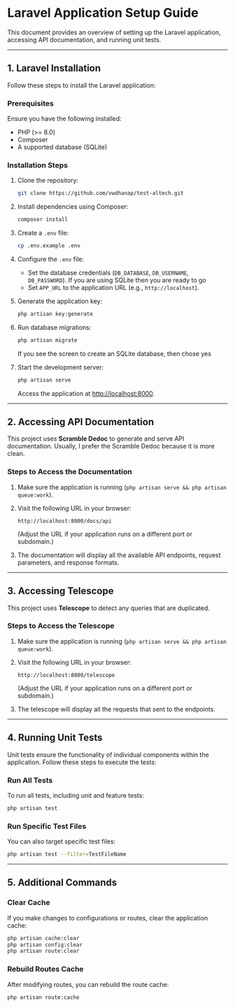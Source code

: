 # Laravel Application Setup Guide

This document provides an overview of setting up the Laravel application, accessing API documentation, and running unit tests.

---

## **1. Laravel Installation**

Follow these steps to install the Laravel application:

### **Prerequisites**

Ensure you have the following installed:

-   PHP (>= 8.0)
-   Composer
-   A supported database (SQLite)

### **Installation Steps**

1. Clone the repository:

    ```bash
    git clone https://github.com/vwdhanap/test-altech.git
    ```

2. Install dependencies using Composer:

    ```bash
    composer install
    ```

3. Create a `.env` file:

    ```bash
    cp .env.example .env
    ```

4. Configure the `.env` file:

    - Set the database credentials (`DB_DATABASE`, `DB_USERNAME`, `DB_PASSWORD`). If you are using SQLite then you are ready to go
    - Set `APP_URL` to the application URL (e.g., `http://localhost`).

5. Generate the application key:

    ```bash
    php artisan key:generate
    ```

6. Run database migrations:

    ```bash
    php artisan migrate
    ```

    If you see the screen to create an SQLite database, then chose yes

7. Start the development server:

    ```bash
    php artisan serve
    ```

    Access the application at [http://localhost:8000](http://localhost:8000).

---

## **2. Accessing API Documentation**

This project uses **Scramble Dedoc** to generate and serve API documentation. Usually, I prefer the Scramble Dedoc because it is more clean.

### **Steps to Access the Documentation**

1. Make sure the application is running (`php artisan serve && php artisan queue:work`).
2. Visit the following URL in your browser:

    ```
    http://localhost:8000/docs/api
    ```

    (Adjust the URL if your application runs on a different port or subdomain.)

3. The documentation will display all the available API endpoints, request parameters, and response formats.

---

## **3. Accessing Telescope**

This project uses **Telescope** to detect any queries that are duplicated.

### **Steps to Access the Telescope**

1. Make sure the application is running (`php artisan serve && php artisan queue:work`).
2. Visit the following URL in your browser:

    ```
    http://localhost:8000/telescope
    ```

    (Adjust the URL if your application runs on a different port or subdomain.)

3. The telescope will display all the requests that sent to the endpoints.

---

## **4. Running Unit Tests**

Unit tests ensure the functionality of individual components within the application. Follow these steps to execute the tests:

### **Run All Tests**

To run all tests, including unit and feature tests:

```bash
php artisan test
```

### **Run Specific Test Files**

You can also target specific test files:

```bash
php artisan test --filter=TestFileName
```

---

## **5. Additional Commands**

### **Clear Cache**

If you make changes to configurations or routes, clear the application cache:

```bash
php artisan cache:clear
php artisan config:clear
php artisan route:clear
```

### **Rebuild Routes Cache**

After modifying routes, you can rebuild the route cache:

```bash
php artisan route:cache
```
